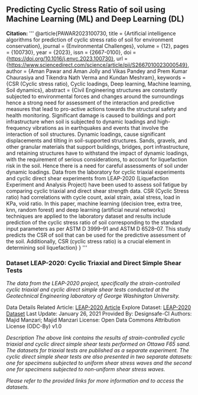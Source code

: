 
## Predicting Cyclic Stress Ratio of soil using Machine Learning (ML) and Deep Learning (DL)

**Citation:**
'''
@article{PAWAR2023100730,
title = {Artificial intelligence algorithms for prediction of cyclic stress ratio of soil for environment conservation},
journal = {Environmental Challenges},
volume = {12},
pages = {100730},
year = {2023},
issn = {2667-0100},
doi = {https://doi.org/10.1016/j.envc.2023.100730},
url = {https://www.sciencedirect.com/science/article/pii/S2667010023000549},
author = {Aman Pawar and Aman Jolly and Vikas Pandey and Prem Kumar Chaurasiya and Tikendra Nath Verma and Kundan Meshram},
keywords = {CSR (Cyclic stress ratio), Cyclic loadings, Deep learning, Machine learning, Soil dynamics},
abstract = {Civil Engineering structures are constantly subjected to environmental forces and changes around the surroundings hence a strong need for assessment of the interaction and predictive measures that lead to pro-active actions towards the structural safety and health monitoring. Significant damage is caused to buildings and port infrastructure when soil is subjected to dynamic loadings and high-frequency vibrations as in earthquakes and events that involve the interaction of soil structures. Dynamic loadings, cause significant displacements and tilting in soil-supported structures. Sands, gravels, and other granular materials that support buildings, bridges, port infrastructure, and retaining structures have to withstand the impact of dynamic loadings, with the requirement of serious considerations, to account for liquefaction risk in the soil. Hence there is a need for careful assessments of soil under dynamic loadings. Data from the laboratory for cyclic triaxial experiments and cyclic direct shear experiments from LEAP-2020 (Liquefaction Experiment and Analysis Project) have been used to assess soil fatigue by comparing cyclic triaxial and direct shear strength data. CSR (Cyclic Stress ratio) had correlations with cycle count, axial strain, axial stress, load in KPa, void ratio. In this paper, machine learning (decision tree, extra tree, knn, random forest) and deep learning (artificial neural networks) techniques are applied to the laboratory dataset and results include prediction of the cyclic stress ratio of soil corresponding to the standard input parameters as per ASTM D 3999–91 and ASTM D 6528–07. This study predicts the CSR of soil that can be used for the predictive assessment of the soil. Additionally, CSR (cyclic stress ratio) is a crucial element in determining soil liquefaction}
}
'''

### Dataset LEAP-2020: Cyclic Triaxial and Direct Simple Shear Tests
*The data from the LEAP-2020 project, specifically the strain-controlled cyclic triaxial and cyclic direct simple shear tests conducted at the Geotechnical Engineering laboratory of George Washington University.*

Data Details
Related Article: [LEAP-2020 Article](https://www.designsafe-ci.org/data/browser/public/designsafe.storage.published/PRJ-2557/#details-4330942352938233365-242ac118-0001-012)
Explore Dataset: [LEAP-2020 Dataset](https://www.designsafe-ci.org/data/browser/public/designsafe.storage.published/PRJ-2557)
Last Update: January 26, 2021
Provided By: Designsafe-CI
Authors: Majid Manzari; Majid Manzari
License: Open Data Commons Attribution License (ODC-By) v1.0

*Description*
*The above link contains the results of strain-controlled cyclic triaxial and cyclic direct simple shear tests performed on Ottawa F65 sand. The datasets for triaxial tests are published as a separate experiment. The cyclic direct simple shear tests are also presented in two separate datasets: one for specimens subjected to uniform shear stress waves and the second one for specimens subjected to non-uniform shear stress waves.*

*Please refer to the provided links for more information and to access the datasets.*
